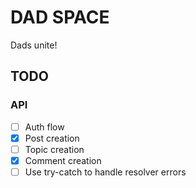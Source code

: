 # DAD SPACE

Dads unite!

## TODO

### API

- [ ] Auth flow
- [x] Post creation
- [ ] Topic creation
- [x] Comment creation
- [ ] Use try-catch to handle resolver errors
